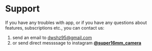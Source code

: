 # Support
If you have any troubles with app, or if you have any questions about features, subscriptions etc., you can contact us:
1. send an email to <dwshz95@gmail.com>
2. or send direct messssage to instagram **[@super16mm_camera](https://www.instagram.com/super16mm_camera)**

